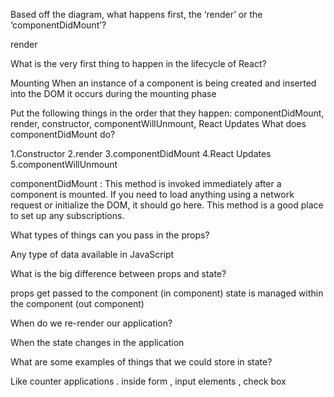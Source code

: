 

Based off the diagram, what happens first, the ‘render’ or the ‘componentDidMount’?

render

What is the very first thing to happen in the lifecycle of React?

Mounting
When an instance of a component is being created and inserted into the DOM it occurs during the mounting phase


Put the following things in the order that they happen: componentDidMount, render, constructor, componentWillUnmount, React Updates
What does componentDidMount do?

1.Constructor
2.render
3.componentDidMount
4.React Updates
5.componentWillUnmount


componentDidMount : This method is invoked immediately after a component is mounted. If you need to load anything using a network request or initialize the DOM, it should go here. This method is a good place to set up any subscriptions.


What types of things can you pass in the props?

Any type of data available in JavaScript

What is the big difference between props and state?

props get passed to the component (in component)
state is managed within the component (out component)


When do we re-render our application?

When the state changes in the application 

What are some examples of things that we could store in state?

Like counter applications . inside form , input elements , check box
